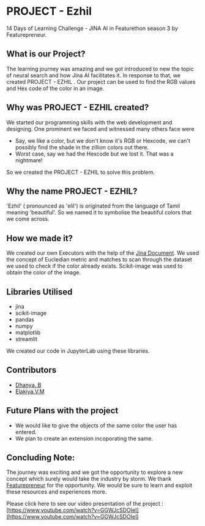 # PROJECT - Ezhil
14 Days of Learning Challenge - JINA AI in Featurethon season 3 by Featurepreneur.

## What is our Project?
The learning journey was amazing and we got introduced to new the topic of neural search and how Jina AI facilitates it. In response to that, we created PROJECT - EZHIL . Our project can be used to find the RGB values and Hex code of the color in an image.

## Why was PROJECT - EZHIL created?
We started our programming skills with the web development and designing. One prominent we faced and witnessed many others face were
 - Say, we like a color, but we don't know it's RGB or Hexcode, we can't possibly find the shade in the zillion colors out there.
 - Worst case, say we had the Hexcode but we lost it. That was a nightmare!

So we created the PROJECT - EZHIL to solve this problem. 

## Why the name PROJECT - EZHIL?
'Ezhil' ( pronounced as 'elil') is originated from the language of Tamil meaning 'beautiful'. So we named it to symbolise the beautiful colors that we come across.

## How we made it?
We created our own Executors with the help of the [Jina Document](https://docs.jina.ai/). We used the concept of Eucledian metric and matches to scan through the dataset we used to check if the color already exists. Scikit-image was used to obtain the color of the image.

## Libraries Utilised
- jina
- scikit-image
- pandas
- numpy
- matplotlib
- streamlit

We created our code in JupyterLab using these libraries.

## Contributors
- [Dhanya. B](https://github.com/DhanyaB-26)
- [Elakiya.V.M](https://github.com/elakiavm)

## Future Plans with the project
- We would like to give the objects of the same color the user has entered.
- We plan to create an extension incoporating the same.

## Concluding Note:
The journey was exciting and we got the opportunity to explore a new concept which surely would take the industry by storm. We thank [Featurepreneur](https://featurepreneur.com/) for the opportunity. We would be sure to learn and exploit these resources and experiences more.

Please click here to see our video presentation of the project : [https://www.youtube.com/watch?v=GGWJcSDOIeI](https://www.youtube.com/watch?v=GGWJcSDOIeI)